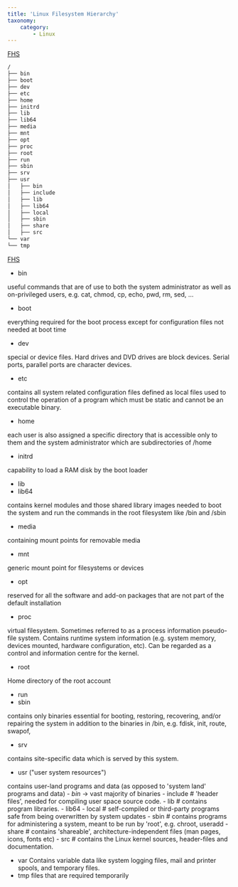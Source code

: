 ```yaml
---
title: 'Linux Filesystem Hierarchy'
taxonomy:
    category:
        - Linux
---
```


[FHS](https://www.tldp.org/LDP/Linux-Filesystem-Hierarchy/html/)
```bash
/
├── bin
├── boot
├── dev
├── etc
├── home
├── initrd
├── lib
├── lib64
├── media
├── mnt
├── opt
├── proc
├── root
├── run
├── sbin
├── srv 
├── usr 
│   ├── bin 
│   ├── include 
│   ├── lib 
│   ├── lib64
│   ├── local 
│   ├── sbin 
│   ├── share 
│   ├── src 
└── var 
└── tmp 
```

[FHS](https://www.tldp.org/LDP/Linux-Filesystem-Hierarchy/html/)
- bin

useful commands that are of use to both the system administrator as well as on-privileged users, e.g. cat, chmod, cp, echo, pwd, rm, sed, ...
- boot

everything required for the boot process except for configuration files not needed at boot time
- dev

special or device files. Hard drives and DVD drives are block devices. Serial ports, parallel ports are character devices.
- etc

contains all system related configuration files defined as local files used to control the operation of a program which must be static and cannot be an executable binary.
- home

each user is also assigned a specific directory that is accessible only to them and the system administrator which are subdirectories of /home
- initrd

capability to load a RAM disk by the boot loader
- lib
- lib64

contains kernel modules and those shared library images needed to boot the system and run the commands in the root filesystem like /bin and /sbin
- media

containing mount points for removable media
- mnt

generic mount point for filesystems or devices
- opt

reserved for all the software and add-on packages that are not part of the default installation
- proc

virtual filesystem. Sometimes referred to as a process information pseudo-file system. Contains runtime system information (e.g. system memory, devices mounted, hardware configuration, etc). Can be regarded as a control and information centre for the kernel. 
- root

Home directory of the root account
- run
- sbin

contains only binaries essential for booting, restoring, recovering, and/or repairing the system in addition to the binaries in /bin, e.g. fdisk, init, route, swapof, 
- srv

contains site-specific data which is served by this system.
- usr  ("user system resources")

contains user-land programs and data (as opposed to 'system land' programs and data)
    - *bin*  &rarr; vast majority of binaries
    - include # 'header files', needed for compiling user space source code.
    - lib # contains program libraries.
    - lib64
    - local # self-compiled or third-party programs safe from being overwritten by system updates
    - sbin # contains programs for administering a system, meant to be run by 'root', e.g. chroot, useradd
    - share # contains 'shareable', architecture-independent files (man pages, icons, fonts etc)
    - src # contains the Linux kernel sources, header-files and documentation.
- var
Contains variable data like system logging files, mail and printer spools, and temporary files.
- tmp 
files that are required temporarily